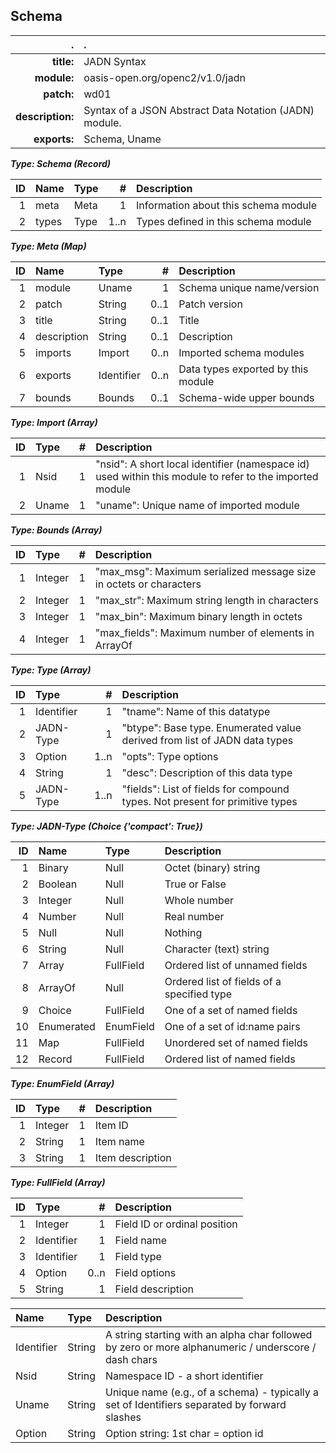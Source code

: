 <!-- Generated from schema\jadn.jadn, Mon Aug 13 14:51:52 2018-->
## Schema
| . | . |
| ---: | :--- |
| **title:** | JADN Syntax |
| **module:** | oasis-open.org/openc2/v1.0/jadn |
| **patch:** | wd01 |
| **description:** | Syntax of a JSON Abstract Data Notation (JADN) module. |
| **exports:** | Schema, Uname |

**_Type: Schema (Record)_**

| ID | Name | Type | # | Description |
| ---: | :--- | :--- | ---: | :--- |
| 1 | meta | Meta | 1 | Information about this schema module |
| 2 | types | Type | 1..n | Types defined in this schema module |

**_Type: Meta (Map)_**

| ID | Name | Type | # | Description |
| ---: | :--- | :--- | ---: | :--- |
| 1 | module | Uname | 1 | Schema unique name/version |
| 2 | patch | String | 0..1 | Patch version |
| 3 | title | String | 0..1 | Title |
| 4 | description | String | 0..1 | Description |
| 5 | imports | Import | 0..n | Imported schema modules |
| 6 | exports | Identifier | 0..n | Data types exported by this module |
| 7 | bounds | Bounds | 0..1 | Schema-wide upper bounds |

**_Type: Import (Array)_**

| ID | Type | # | Description |
| ---: | :--- | ---: | :--- |
| 1 | Nsid | 1 | "nsid": A short local identifier (namespace id) used within this module to refer to the imported module |
| 2 | Uname | 1 | "uname": Unique name of imported module |

**_Type: Bounds (Array)_**

| ID | Type | # | Description |
| ---: | :--- | ---: | :--- |
| 1 | Integer | 1 | "max_msg": Maximum serialized message size in octets or characters |
| 2 | Integer | 1 | "max_str": Maximum string length in characters |
| 3 | Integer | 1 | "max_bin": Maximum binary length in octets |
| 4 | Integer | 1 | "max_fields": Maximum number of elements in ArrayOf |

**_Type: Type (Array)_**

| ID | Type | # | Description |
| ---: | :--- | ---: | :--- |
| 1 | Identifier | 1 | "tname": Name of this datatype |
| 2 | JADN-Type | 1 | "btype": Base type.  Enumerated value derived from list of JADN data types |
| 3 | Option | 1..n | "opts": Type options |
| 4 | String | 1 | "desc": Description of this data type |
| 5 | JADN-Type | 1..n | "fields": List of fields for compound types.  Not present for primitive types |

**_Type: JADN-Type (Choice {'compact': True})_**

| ID | Name | Type | Description |
| ---: | :--- | :--- | :--- |
| 1 | Binary | Null | Octet (binary) string |
| 2 | Boolean | Null | True or False |
| 3 | Integer | Null | Whole number |
| 4 | Number | Null | Real number |
| 5 | Null | Null | Nothing |
| 6 | String | Null | Character (text) string |
| 7 | Array | FullField | Ordered list of unnamed fields |
| 8 | ArrayOf | Null | Ordered list of fields of a specified type |
| 9 | Choice | FullField | One of a set of named fields |
| 10 | Enumerated | EnumField | One of a set of id:name pairs |
| 11 | Map | FullField | Unordered set of named fields |
| 12 | Record | FullField | Ordered list of named fields |

**_Type: EnumField (Array)_**

| ID | Type | # | Description |
| ---: | :--- | ---: | :--- |
| 1 | Integer | 1 | Item ID |
| 2 | String | 1 | Item name |
| 3 | String | 1 | Item description |

**_Type: FullField (Array)_**

| ID | Type | # | Description |
| ---: | :--- | ---: | :--- |
| 1 | Integer | 1 | Field ID or ordinal position |
| 2 | Identifier | 1 | Field name |
| 3 | Identifier | 1 | Field type |
| 4 | Option | 0..n | Field options |
| 5 | String | 1 | Field description |


| Name | Type | Description |
| :--- | :--- | :--- |
| Identifier | String | A string starting with an alpha char followed by zero or more alphanumeric / underscore / dash chars |
| Nsid | String | Namespace ID - a short identifier |
| Uname | String | Unique name (e.g., of a schema) - typically a set of Identifiers separated by forward slashes |
| Option | String | Option string: 1st char = option id |
